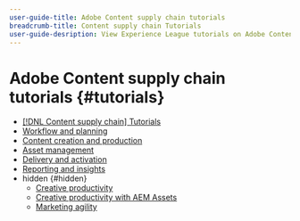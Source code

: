 ```yaml
---
user-guide-title: Adobe Content supply chain tutorials
breadcrumb-title: Content supply chain Tutorials
user-guide-desription: View Experience League tutorials on Adobe Content supply chain, the simplified promise of Adobe’s solutions to help organizations accelerate and scale content creation, improve content engagement and ROI, and deliver the content that fuels digital engagements buyers prefer. 
---
```


# Adobe Content supply chain tutorials {#tutorials}

+ [[!DNL Content supply chain] Tutorials](overview.md)
+ [Workflow and planning](workflow-and-planning.md)
+ [Content creation and production](content-creation-and-production.md)
+ [Asset management](asset-management.md)
+ [Delivery and activation](delivery-and-activation.md)
+ [Reporting and insights](reporting-and-insights.md)
+ hidden {#hidden}
  + [Creative productivity](creative-productivity.md)
  + [Creative productivity with AEM Assets](creative-productivity-aemassets.md)
  + [Marketing agility](marketing-agility.md)